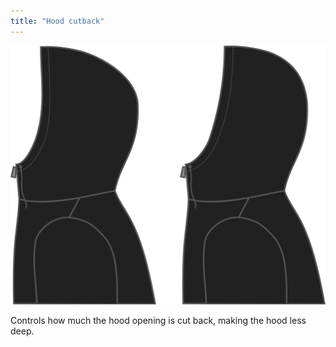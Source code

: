 ```yaml
---
title: "Hood cutback"
---
```


![Hood cutback](./hoodcutback.svg)

Controls how much the hood opening is cut back, making the hood less deep.




